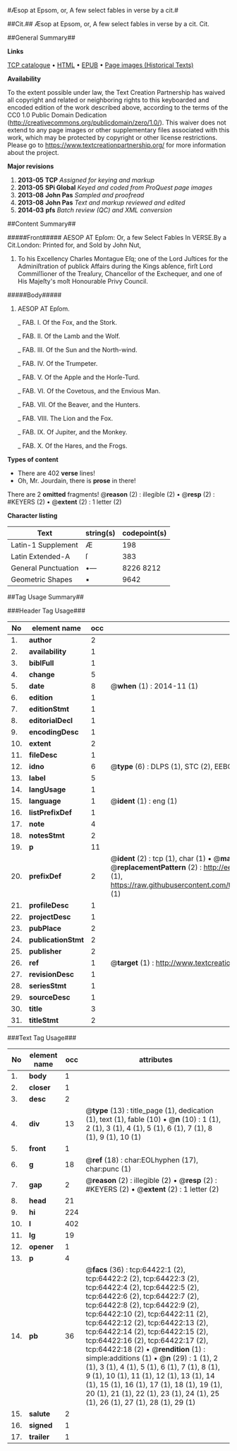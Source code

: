 #Æsop at Epsom, or, A few select fables in verse by a cit.#

##Cit.##
Æsop at Epsom, or, A few select fables in verse by a cit.
Cit.

##General Summary##

**Links**

[TCP catalogue](http://www.ota.ox.ac.uk/tcp/)  • 
[HTML](http://tei.it.ox.ac.uk/tcp/Texts-HTML/free/A26/A26529.html)  • 
[EPUB](http://tei.it.ox.ac.uk/tcp/Texts-EPUB/free/A26/A26529.epub) • 
[Page images (Historical Texts)](https://historicaltexts.jisc.ac.uk/eebo-12616946e)

**Availability**

To the extent possible under law, the Text Creation Partnership has waived all copyright and related or neighboring rights to this keyboarded and encoded edition of the work described above, according to the terms of the CC0 1.0 Public Domain Dedication (http://creativecommons.org/publicdomain/zero/1.0/). This waiver does not extend to any page images or other supplementary files associated with this work, which may be protected by copyright or other license restrictions. Please go to https://www.textcreationpartnership.org/ for more information about the project.

**Major revisions**

1. __2013-05__ __TCP__ *Assigned for keying and markup*
1. __2013-05__ __SPi Global__ *Keyed and coded from ProQuest page images*
1. __2013-08__ __John Pas__ *Sampled and proofread*
1. __2013-08__ __John Pas__ *Text and markup reviewed and edited*
1. __2014-03__ __pfs__ *Batch review (QC) and XML conversion*

##Content Summary##

#####Front#####
AESOP AT Epſom: Or, a few Select Fables In VERSE.By a Cit.London: Printed for, and Sold by John Nut,
1. To his Excellency Charles Montague Eſq; one of the Lord Juſtices for the Adminiſtration of publick Affairs during the Kings abſence, firſt Lord Commiſſioner of the Treaſury, Chancellor of the Exchequer, and one of His Majeſty's moſt Honourable Privy Council.

#####Body#####

1. AESOP AT Epſom.

    _ FAB. I. Of the Fox, and the Stork.

    _ FAB. II. Of the Lamb and the Wolf.

    _ FAB. III. Of the Sun and the North-wind.

    _ FAB. IV. Of the Trumpeter.

    _ FAB. V. Of the Apple and the Horſe-Turd.

    _ FAB. VI. Of the Covetous, and the Envious Man.

    _ FAB. VII. Of the Beaver, and the Hunters.

    _ FAB. VIII. The Lion and the Fox.

    _ FAB. IX. Of Jupiter, and the Monkey.

    _ FAB. X. Of the Hares, and the Frogs.

**Types of content**

  * There are 402 **verse** lines!
  * Oh, Mr. Jourdain, there is **prose** in there!

There are 2 **omitted** fragments! 
 @__reason__ (2) : illegible (2)  •  @__resp__ (2) : #KEYERS (2)  •  @__extent__ (2) : 1 letter (2)

**Character listing**


|Text|string(s)|codepoint(s)|
|---|---|---|
|Latin-1 Supplement|Æ|198|
|Latin Extended-A|ſ|383|
|General Punctuation|•—|8226 8212|
|Geometric Shapes|▪|9642|

##Tag Usage Summary##

###Header Tag Usage###

|No|element name|occ|attributes|
|---|---|---|---|
|1.|__author__|2||
|2.|__availability__|1||
|3.|__biblFull__|1||
|4.|__change__|5||
|5.|__date__|8| @__when__ (1) : 2014-11 (1)|
|6.|__edition__|1||
|7.|__editionStmt__|1||
|8.|__editorialDecl__|1||
|9.|__encodingDesc__|1||
|10.|__extent__|2||
|11.|__fileDesc__|1||
|12.|__idno__|6| @__type__ (6) : DLPS (1), STC (2), EEBO-CITATION (1), OCLC (1), VID (1)|
|13.|__label__|5||
|14.|__langUsage__|1||
|15.|__language__|1| @__ident__ (1) : eng (1)|
|16.|__listPrefixDef__|1||
|17.|__note__|4||
|18.|__notesStmt__|2||
|19.|__p__|11||
|20.|__prefixDef__|2| @__ident__ (2) : tcp (1), char (1)  •  @__matchPattern__ (2) : ([0-9\-]+):([0-9IVX]+) (1), (.+) (1)  •  @__replacementPattern__ (2) : http://eebo.chadwyck.com/downloadtiff?vid=$1&page=$2 (1), https://raw.githubusercontent.com/textcreationpartnership/Texts/master/tcpchars.xml#$1 (1)|
|21.|__profileDesc__|1||
|22.|__projectDesc__|1||
|23.|__pubPlace__|2||
|24.|__publicationStmt__|2||
|25.|__publisher__|2||
|26.|__ref__|1| @__target__ (1) : http://www.textcreationpartnership.org/docs/. (1)|
|27.|__revisionDesc__|1||
|28.|__seriesStmt__|1||
|29.|__sourceDesc__|1||
|30.|__title__|3||
|31.|__titleStmt__|2||


###Text Tag Usage###

|No|element name|occ|attributes|
|---|---|---|---|
|1.|__body__|1||
|2.|__closer__|1||
|3.|__desc__|2||
|4.|__div__|13| @__type__ (13) : title_page (1), dedication (1), text (1), fable (10)  •  @__n__ (10) : 1 (1), 2 (1), 3 (1), 4 (1), 5 (1), 6 (1), 7 (1), 8 (1), 9 (1), 10 (1)|
|5.|__front__|1||
|6.|__g__|18| @__ref__ (18) : char:EOLhyphen (17), char:punc (1)|
|7.|__gap__|2| @__reason__ (2) : illegible (2)  •  @__resp__ (2) : #KEYERS (2)  •  @__extent__ (2) : 1 letter (2)|
|8.|__head__|21||
|9.|__hi__|224||
|10.|__l__|402||
|11.|__lg__|19||
|12.|__opener__|1||
|13.|__p__|4||
|14.|__pb__|36| @__facs__ (36) : tcp:64422:1 (2), tcp:64422:2 (2), tcp:64422:3 (2), tcp:64422:4 (2), tcp:64422:5 (2), tcp:64422:6 (2), tcp:64422:7 (2), tcp:64422:8 (2), tcp:64422:9 (2), tcp:64422:10 (2), tcp:64422:11 (2), tcp:64422:12 (2), tcp:64422:13 (2), tcp:64422:14 (2), tcp:64422:15 (2), tcp:64422:16 (2), tcp:64422:17 (2), tcp:64422:18 (2)  •  @__rendition__ (1) : simple:additions (1)  •  @__n__ (29) : 1 (1), 2 (1), 3 (1), 4 (1), 5 (1), 6 (1), 7 (1), 8 (1), 9 (1), 10 (1), 11 (1), 12 (1), 13 (1), 14 (1), 15 (1), 16 (1), 17 (1), 18 (1), 19 (1), 20 (1), 21 (1), 22 (1), 23 (1), 24 (1), 25 (1), 26 (1), 27 (1), 28 (1), 29 (1)|
|15.|__salute__|2||
|16.|__signed__|1||
|17.|__trailer__|1||
